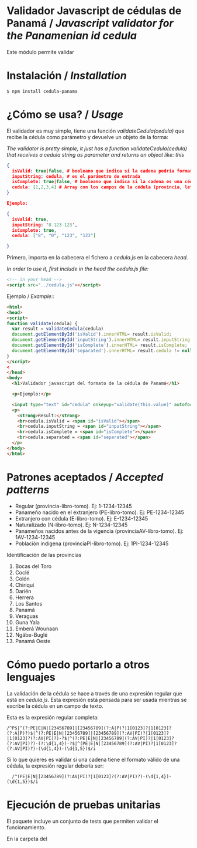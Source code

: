 # Validador Javascript de cédulas de Panamá / _Javascript validator for the Panamenian id cedula_

Este módulo permite validar


# Instalación / _Installation_

    $ npm install cedula-panama

# ¿Cómo se usa? / _Usage_

El validador es muy simple, tiene una función _validateCedula(cedula)_ que recibe la cédula como parámetro y devuelve un objeto de la forma:

_The validator is pretty simple, it just has a function validateCedula(cedula) that receives a cedula string as parameter and returns an object like: this_

```json
{
  isValid: true|false, # booleano que indica si la cadena podría formar parte de una cédula.
  inputString: cedula, # es el parámetro de entrada
  isComplete: true|false, # booleano que indica si la cadena es una cédula completa
  cedula: [1,2,3,4] # Array con los campos de la cédula (provincia, letra, libro, tomo) separados.
}

Ejemplo:

{
  isValid: true,
  inputString: '8-123-123',
  isComplete: true,
  cedula: ["8", "0", "123", "123"]

}
```

Primero, importa en la cabecera el fichero a _cedula.js_ en la cabecera _head_.

_In order to use it, first include in the head the cedula.js file:_

```html
<!-- in your head -->  
<script src="../cedula.js"></script>
```

Ejemplo / _Example:_:

```html
<html>
<head>
<script>
function validate(cedula) {
  var result = validateCedula(cedula)
  document.getElementById('isValid').innerHTML= result.isValid;
  document.getElementById('inputString').innerHTML= result.inputString;
  document.getElementById('isComplete').innerHTML= result.isComplete;
  document.getElementById('separated').innerHTML= result.cedula != null ? result.cedula.toString() : "null";
}
</script>
<
</head>
<body>
  <h1>Validador javascript del formato de la cédula de Panamá</h1>

  <p>Ejemplo:</p>

  <input type="text" id="cedula" onkeyup="validate(this.value)" autofocus placeholder="Ej: 8-123-456">
  <p>
    <strong>Result:</strong>
    <br>cedula.isValid = <span id="isValid"></span>
    <br>cedula.inputString = <span id="inputString"></span>
    <br>cedula.isComplete = <span id="isComplete"></span>
    <br>cedula.separated = <span id="separated"></span>
  </p>
</body>
</html>
```

# Patrones aceptados / _Accepted patterns_

* Regular (provincia-libro-tomo). Ej: 1-1234-12345
* Panameño nacido en el extranjero (PE-libro-tomo). Ej: PE-1234-12345
* Extranjero con cédula (E-libro-tomo). Ej: E-1234-12345
* Naturalizado (N-libro-tomo). Ej: N-1234-12345
* Panameños nacidos antes de la vigencia (provinciaAV-libro-tomo). Ej: 1AV-1234-12345
* Población indigena (provinciaPI-libro-tomo). Ej: 1PI-1234-12345

Identificación de las provincias

1. Bocas del Toro
2. Coclé
3. Colón
4. Chiriquí
5. Darién
6. Herrera
7. Los Santos
8. Panamá
9. Veraguas
10. Guna Yala
11. Emberá Wounaan
12. Ngäbe-Buglé
13. Panamá Oeste

# Cómo puedo portarlo a otros lenguajes

La validación de la cédula se hace a través de una expresión regular que está en _cedula.js_.
Esta expresión está pensada para ser usada mientras se escribe la cédula en un campo de texto.

Esta es la expresión regular completa:

```
/^P$|^(?:PE|E|N|[23456789]|[23456789](?:A|P)?|1[0123]?|1[0123]?(?:A|P)?)$|^(?:PE|E|N|[23456789]|[23456789](?:AV|PI)?|1[0123]?|1[0123]?(?:AV|PI)?)-?$|^(?:PE|E|N|[23456789](?:AV|PI)?|1[0123]?(?:AV|PI)?)-(?:\d{1,4})-?$|^(PE|E|N|[23456789](?:AV|PI)?|1[0123]?(?:AV|PI)?)-(\d{1,4})-(\d{1,5})$/i
```

Si lo que quieres es validar si una cadena tiene el formato válido de una cédula, la expresión
regular debería ser:

```
  /^(PE|E|N|[23456789](?:AV|PI)?|1[0123]?(?:AV|PI)?)-(\d{1,4})-(\d{1,5})$/i
```

# Ejecución de pruebas unitarias

El paquete incluye un conjunto de tests que permiten validar el funcionamiento.

En la carpeta del
